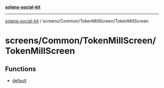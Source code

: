 [**solana-social-kit**](../../../../README.md)

***

[solana-social-kit](../../../../README.md) / screens/Common/TokenMillScreen/TokenMillScreen

# screens/Common/TokenMillScreen/TokenMillScreen

## Functions

- [default](functions/default.md)
